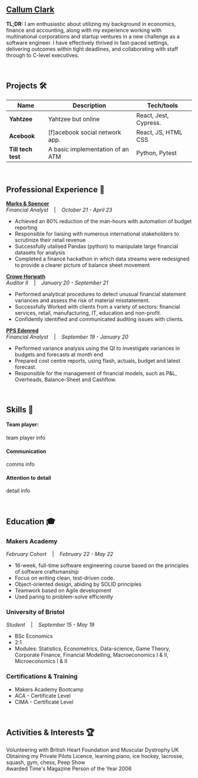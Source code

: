 ## **[Callum Clark](linkedin.com)**

**TL;DR:** I am enthusiastic about utilizing my background in economics, finance and accounting, along with my experience working with multinational corporations and startup ventures in a new challenge as a software engineer. I have effectively thrived in fast-paced settings, delivering outcomes within tight deadlines, and collaborating with staff through to C-level executives.

<br>

## Projects 🛠️

| Name                         | Description       | Tech/tools        |
| ---------------------------- | ----------------- | ----------------- |
| **Yahtzee**            | Yahtzee but online | React, Jest, Cypress. |
| **Acebook**      | [f]acebook social network app. | React, JS, HTML CSS              |
| **Till tech test**      | A basic implementation of an ATM | Python, Pytest              |

<br>

## Professional Experience 💼

**[Marks & Spencer](https://www.marksandspencer.com/)**  
_Financial Analyst_ &nbsp;&nbsp;&nbsp;|&nbsp;&nbsp;&nbsp; *October 21 - April 23*

- Achieved an 80% reduction of the man-hours with automation of budget reporting
- Responsible for liaising with numerous international stakeholders to scrutinize their retail revenue
- Successfully utalised Pandas (python) to manipulate large financial datasets for analysis
- Completed a finance hackathon in which data streams were redesigned to provide a clearer picture of balance sheet movement

**[Crowe Horwath](https://www.crowe.com/global)**  
_Auditor II_ &nbsp;&nbsp;&nbsp;|&nbsp;&nbsp;&nbsp; *January 20 - September 21*

- Performed analytical procedures to detect unusual financial statement variances and assess the risk of material misstatement.
- Successfully Worked with clients from a variety of sectors: financial services, retail, manufacturing, IT, education and non-profit.
- Confidently identified and communicated auditing issues with clients.


**[PPS Edenred](https://www.pps.edenred.com/)**  
_Financial Analyst_ &nbsp;&nbsp;&nbsp;|&nbsp;&nbsp;&nbsp; *September 19 - January 20*

- Performed variance analysis using the QI to investigate variances in budgets and forecasts at month end
- Prepared cost centre reports, using flash, actuals, budget and latest forecast.
- Responsible for the management of financial models, such as P&L, Overheads, Balance-Sheet and Cashflow.

<br>

## Skills 🧰

#### Team player:  
team player info
#### Communication  
comms info
#### Attention to detail  
detail info

<br>

## Education 🎓

### **Makers Academy**
_February Cohort_ &nbsp;&nbsp;&nbsp;|&nbsp;&nbsp;&nbsp; *February 22 - May 22*

- 16-week, full-time software engineering course based on the principles of software craftsmanship
- Focus on writing clean, test-driven code.
- Object-oriented design, abiding by SOLID principles
- Teamwork based on Agile development
- Used paring to problem-solve efficiently

### **University of Bristol**
_Student_ &nbsp;&nbsp;&nbsp;|&nbsp;&nbsp;&nbsp; *September 15 - May 19*

- BSc Economics
- 2:1
- Modules: Statistics, Econometrics, Data-science, Game Theory, Corporate Finance, Financial Modelling, Macroeconomics I & II, Microeconomics I & II

### **Certifications & Training**

- Makers Academy Bootcamp  
- ACA - Certificate Level  
- CIMA - Certificate Level

<br>

## Activities & Interests 🏆

Volunteering with British Heart Foundation and Muscular Dystrophy UK  
Obtaining my Private Pilots Licence, learning piano, ice hockey, lacrosse, squash, gym, chess, Peep Show  
Awarded Time's Magazine Person of the Year 2006
